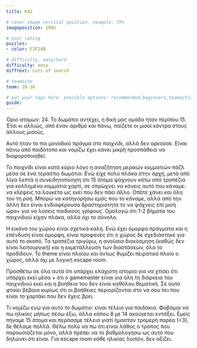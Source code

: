 ```yaml
---
title: K42

# cover image vertical position, example: 75%
imageposition: 100%

# your rating
puzzles:
- color: F2F24B

# difficulty, easy/hard
difficulty: easy
difftext: Lots of search

# teamsize
team: 10-16

# put your tags here. possible options: recommended,beginners,teamaction
guide:
---
```


Όριο ατόμων: 24. Το δωμάτιο αντέχει, η δική μας ομάδα ήταν περίπου 15. Έτσι κι αλλιώς, από έναν αριθμό και πάνω, παίζετε οι μισοί κόντρα στους άλλους μισούς.

Αυτό ήταν το πιο μοναδικό πράγμα στο παιχνίδι, αλλά δεν αρκούσε. Είναι πάνω από παιδότοπο και νομίζω έχει κάνει μικρή προσπάθεια να διαφοροποιηθεί.

Το παιχνίδι είναι κατά κύριο λόγο η αναζήτηση μερικών κομματιών πάζλ μέσα σε ένα τεράστιο δωμάτιο. Ενώ είχε πολύ πλάκα στην αρχή, μετά από λίγα λεπτά η συνειδητοποίηση ότι 15 άτομα ψάχνουν κάτω από τραπέζια για κολλημένα κομμάτια
χαρτί, σε σπρώχνει να κάνεις αυτό που κάναμε: να κλέψεις τα λουκέτα ως εκεί που δεν πάει άλλο. Οπότε χάνει και όλη του τη ροή. Μπορώ να κατηγορήσω εμάς που το κάναμε, αλλά από την  άλλη δεν είναι ενδιαφέρουσα δραστηριότητα το
να ψάχνεις επί μισή ώρα+ για να λύσεις παιδικούς γρίφους. Ομολογώ ότι 1-2 βήματα του παιχνιδιού είχαν πλάκα, αλλά όχι το σύνολο.

Η εικόνα του χώρου είναι σχετικά καλή. Ενώ έχει όμορφα πράγματα και η επένδυση είναι όμορφη, είναι προφανές ότι ο χώρος δε σχεδιάστηκε για αυτό το σκοπό. Τα τραπέζια τριγύρω, η ανούσια διακόσμηση (καθώς δεν είναι λειτουργική)
 και η εκμετάλλευση των διαστάσεων, όλα το προδίδουν. Το theme είναι πλοίου και όντως θυμίζει πειρατικό πλοίο ο χώρος, αλλά όχι με λογική escape room.

Προσθέτω σε όλα αυτά ότι υπάρχει ελάχιστη ιστορία για να χτίσει ότι υπάρχει εκεί μέσα + ότι ο gamemaster είναι για όλη τη διάρκεια του παιχνιδιού εκεί και η βοήθεια του δεν είναι καθόλου θεματική. Σε αυτό φταίει βέβαια κυρίως ότι οι
 βοήθειες περιορίζονται στο να σου πει που είναι το χαρτάκι που δεν έχεις βρει.

Τι νομίζω εγώ για αυτό το δωμάτιο: είναι τέλειο για παιδάκια. Φοβάμαι να πω ηλικίες μήπως πέσω έξω, άλλα κάπου 8 με 14 ακούγεται εντάξει. Εμείς πήγαμε 15 άτομα και περάσαμε τέλεια γιατί ήμασταν τρομερή παρέα (<3), δε θέλαμε πολλά.
 Θέλω πολύ να πω ότι είναι λάθος ο τρόπος που παρουσιάζεται μόνο, αλλά πρέπει να το βαθμολογήσω ως αυτό που δηλώνει ότι είναι. Για escape room κάθε ηλικίας  λοιπόν, δεν αξίζει.
